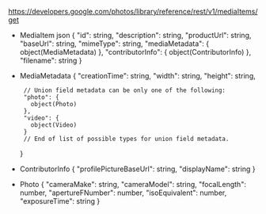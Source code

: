 
https://developers.google.com/photos/library/reference/rest/v1/mediaItems/get

- MediaItem json
    {
         "id": string,
         "description": string,
         "productUrl": string,
         "baseUrl": string,
         "mimeType": string,
         "mediaMetadata": {
           object(MediaMetadata)
         },
         "contributorInfo": {
           object(ContributorInfo)
         },
         "filename": string
    }

- MediaMetadata
    {
       "creationTime": string,
       "width": string,
       "height": string,

       // Union field metadata can be only one of the following:
       "photo": {
         object(Photo)
       },
       "video": {
         object(Video)
       }
       // End of list of possible types for union field metadata.
    }

- ContributorInfo
    {
       "profilePictureBaseUrl": string,
       "displayName": string
    }

- Photo
    {
       "cameraMake": string,
       "cameraModel": string,
       "focalLength": number,
       "apertureFNumber": number,
       "isoEquivalent": number,
       "exposureTime": string
    }
